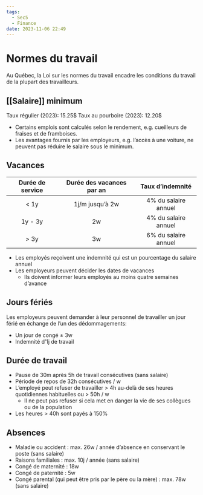 ```yaml
---
tags:
  - Sec5
  - Finance
date: 2023-11-06 22:49
---
```


# Normes du travail

Au Québec, la Loi sur les normes du travail encadre les conditions du travail de la plupart des travailleurs.

## [[Salaire]] minimum

Taux régulier (2023): 15.25\$
Taux au pourboire (2023): 12.20\$

- Certains emplois sont calculés selon le rendement, e.g. cueilleurs de fraises et de framboises.
- Les avantages fournis par les employeurs, e.g. l’accès à une voiture, ne peuvent pas réduire le salaire sous le minimum.

## Vacances

| Durée de service | Durée des vacances par an |   Taux d’indemnité   |
|:----------------:|:-------------------------:|:--------------------:|
|       < 1y       |      1j/m jusqu’à 2w      | 4% du salaire annuel |
|     1y - 3y      |            2w             | 4% du salaire annuel |
|       > 3y       |            3w             | 6% du salaire annuel |

- Les employés reçoivent une indemnité qui est un pourcentage du salaire annuel
- Les employeurs peuvent décider les dates de vacances
	- Ils doivent informer leurs employés au moins quatre semaines d’avance

## Jours fériés

Les employeurs peuvent demander à leur personnel de travailler un jour férié en échange de l’un des dédommagements:

- Un jour de congé $\pm$ 3w
- Indemnité d’1j de travail

## Durée de travail

- Pause de 30m après 5h de travail consécutives (sans salaire)
- Période de repos de 32h consécutives / w
- L’employé peut refuser de travailler > 4h au-delà de ses heures quotidiennes habituelles ou > 50h / w
	- Il ne peut pas refuser si cela met en danger la vie de ses collègues ou de la population
- Les heures > 40h sont payés à 150%

## Absences

- Maladie ou accident : max. 26w / année d’absence en conservant le poste (sans salaire)
- Raisons familiales : max. 10j / année (sans salaire)
- Congé de maternité : 18w
- Congé de paternité : 5w
- Congé parental (qui peut être pris par le père ou la mère) : max. 78w (sans salaire)